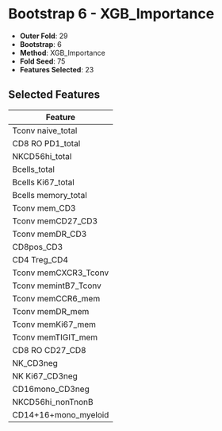 # Bootstrap 6 - XGB_Importance

- **Outer Fold**: 29
- **Bootstrap**: 6
- **Method**: XGB_Importance
- **Fold Seed**: 75
- **Features Selected**: 23

## Selected Features

| Feature |
|---------|
| Tconv naive_total |
| CD8 RO PD1_total |
| NKCD56hi_total |
| Bcells_total |
| Bcells Ki67_total |
| Bcells memory_total |
| Tconv mem_CD3 |
| Tconv memCD27_CD3 |
| Tconv memDR_CD3 |
| CD8pos_CD3 |
| CD4 Treg_CD4 |
| Tconv memCXCR3_Tconv |
| Tconv memintB7_Tconv |
| Tconv memCCR6_mem |
| Tconv memDR_mem |
| Tconv memKi67_mem |
| Tconv memTIGIT_mem |
| CD8 RO CD27_CD8 |
| NK_CD3neg |
| NK Ki67_CD3neg |
| CD16mono_CD3neg |
| NKCD56hi_nonTnonB |
| CD14+16+mono_myeloid |
